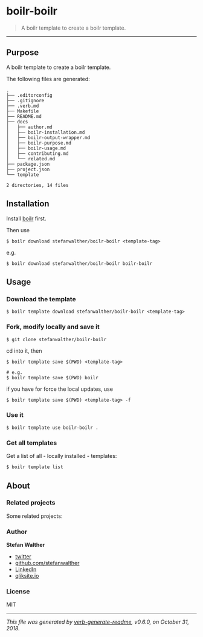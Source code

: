 # boilr-boilr

> A boilr template to create a boilr template.

---

## Purpose
A boilr template to create a boilr template.

The following files are generated:

```
.
├── .editorconfig
├── .gitignore
├── .verb.md
├── Makefile
├── README.md
├── docs
│   ├── author.md
│   ├── boilr-installation.md
│   ├── boilr-output-wrapper.md
│   ├── boilr-purpose.md
│   ├── boilr-usage.md
│   ├── contributing.md
│   └── related.md
├── package.json
├── project.json
└── template

2 directories, 14 files

```

## Installation
Install [boilr](https://github.com/tmrts/boilr) first. 

Then use 

```
$ boilr download stefanwalther/boilr-boilr <template-tag>
```

e.g.
```
$ boilr download stefanwalther/boilr-boilr boilr-boilr
```

## Usage
### Download the template

```
$ boilr template download stefanwalther/boilr-boilr <template-tag>
```

### Fork, modify locally and save it

```
$ git clone stefanwalther/boilr-boilr
```

cd into it, then

```
$ boilr template save $(PWD) <template-tag>

# e.g. 
$ boilr template save $(PWD) boilr
```

if you have for force the local updates, use

```
$ boilr template save $(PWD) <template-tag> -f
```

### Use it

```
$ boilr template use boilr-boilr .
```

### Get all templates

Get a list of all - locally installed - templates:

```
$ boilr template list
```

## About

### Related projects
Some related projects:

 

### Author
**Stefan Walther**

* [twitter](http://twitter.com/waltherstefan)  
* [github.com/stefanwalther](http://github.com/stefanwalther) 
* [LinkedIn](https://www.linkedin.com/in/stefanwalther/) 
* [qliksite.io](http://qliksite.io)

### License
MIT

***

_This file was generated by [verb-generate-readme](https://github.com/verbose/verb-generate-readme), v0.6.0, on October 31, 2018._

